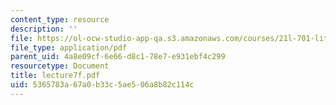 ```yaml
---
content_type: resource
description: ''
file: https://ol-ocw-studio-app-qa.s3.amazonaws.com/courses/21l-701-literary-interpretation-interpreting-poetry-fall-2003/5365783a67a0b33c5ae506a8b82c114c_lecture7f.pdf
file_type: application/pdf
parent_uid: 4a8e09cf-6e66-d8c1-78e7-e931ebf4c299
resourcetype: Document
title: lecture7f.pdf
uid: 5365783a-67a0-b33c-5ae5-06a8b82c114c
---
```


